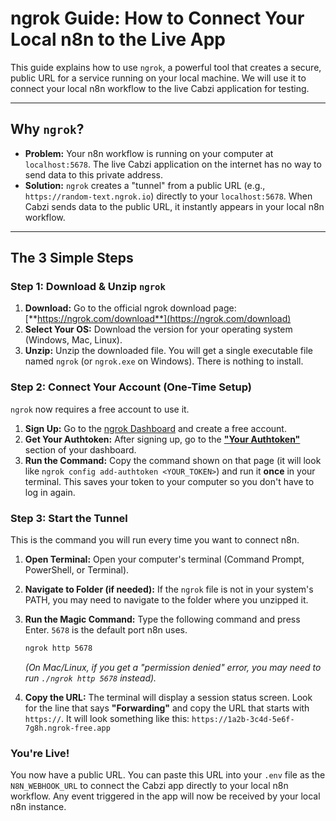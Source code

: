 # ngrok Guide: How to Connect Your Local n8n to the Live App

This guide explains how to use `ngrok`, a powerful tool that creates a secure, public URL for a service running on your local machine. We will use it to connect your local n8n workflow to the live Cabzi application for testing.

---

## Why `ngrok`?

-   **Problem:** Your n8n workflow is running on your computer at `localhost:5678`. The live Cabzi application on the internet has no way to send data to this private address.
-   **Solution:** `ngrok` creates a "tunnel" from a public URL (e.g., `https://random-text.ngrok.io`) directly to your `localhost:5678`. When Cabzi sends data to the public URL, it instantly appears in your local n8n workflow.

---

## The 3 Simple Steps

### Step 1: Download & Unzip `ngrok`

1.  **Download:** Go to the official ngrok download page: [**https://ngrok.com/download**](https://ngrok.com/download)
2.  **Select Your OS:** Download the version for your operating system (Windows, Mac, Linux).
3.  **Unzip:** Unzip the downloaded file. You will get a single executable file named `ngrok` (or `ngrok.exe` on Windows). There is nothing to install.

### Step 2: Connect Your Account (One-Time Setup)

`ngrok` now requires a free account to use it.

1.  **Sign Up:** Go to the [ngrok Dashboard](https://dashboard.ngrok.com/signup) and create a free account.
2.  **Get Your Authtoken:** After signing up, go to the [**"Your Authtoken"**](https://dashboard.ngrok.com/get-started/your-authtoken) section of your dashboard.
3.  **Run the Command:** Copy the command shown on that page (it will look like `ngrok config add-authtoken <YOUR_TOKEN>`) and run it **once** in your terminal. This saves your token to your computer so you don't have to log in again.

### Step 3: Start the Tunnel

This is the command you will run every time you want to connect n8n.

1.  **Open Terminal:** Open your computer's terminal (Command Prompt, PowerShell, or Terminal).
2.  **Navigate to Folder (if needed):** If the `ngrok` file is not in your system's PATH, you may need to navigate to the folder where you unzipped it.
3.  **Run the Magic Command:** Type the following command and press Enter. `5678` is the default port n8n uses.

    ```bash
    ngrok http 5678
    ```
    *(On Mac/Linux, if you get a "permission denied" error, you may need to run `./ngrok http 5678` instead).*

4.  **Copy the URL:** The terminal will display a session status screen. Look for the line that says **"Forwarding"** and copy the URL that starts with `https://`. It will look something like this:
    `https://1a2b-3c4d-5e6f-7g8h.ngrok-free.app`

### You're Live!

You now have a public URL. You can paste this URL into your `.env` file as the `N8N_WEBHOOK_URL` to connect the Cabzi app directly to your local n8n workflow. Any event triggered in the app will now be received by your local n8n instance.